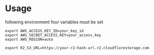 # Usage

following environment four variables must be set

 ```shell
export AWS_ACCESS_KEY_ID=your_key_id
export AWS_SECRET_ACCESS_KEY=your_access_key
export AWS_REGION=auto

export R2_S3_URL=https://your-r2-hash-url.r2.cloudflarestorage.com

```
